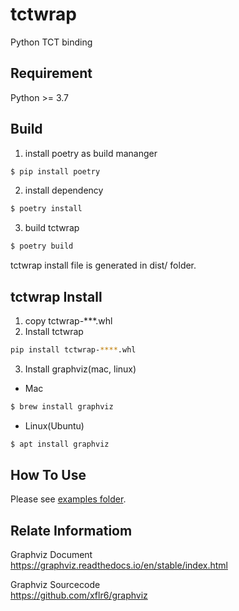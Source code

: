 # tctwrap
Python TCT binding

## Requirement
Python >= 3.7

## Build
1. install poetry as build mananger 
```bash
$ pip install poetry
```

2. install dependency
```bash
$ poetry install
```

3. build tctwrap
```bash
$ poetry build
```

tctwrap install file is generated in dist/ folder.

## tctwrap Install
1. copy tctwrap-***.whl
2. Install tctwrap
```bash
pip install tctwrap-****.whl
```
3. Install graphviz(mac, linux)
- Mac
```bash
$ brew install graphviz
```

- Linux(Ubuntu)
```bash
$ apt install graphviz
```
## How To Use
Please see [examples folder](./examples).


## Relate Informatiom
Graphviz Document  
https://graphviz.readthedocs.io/en/stable/index.html

Graphviz Sourcecode  
https://github.com/xflr6/graphviz

